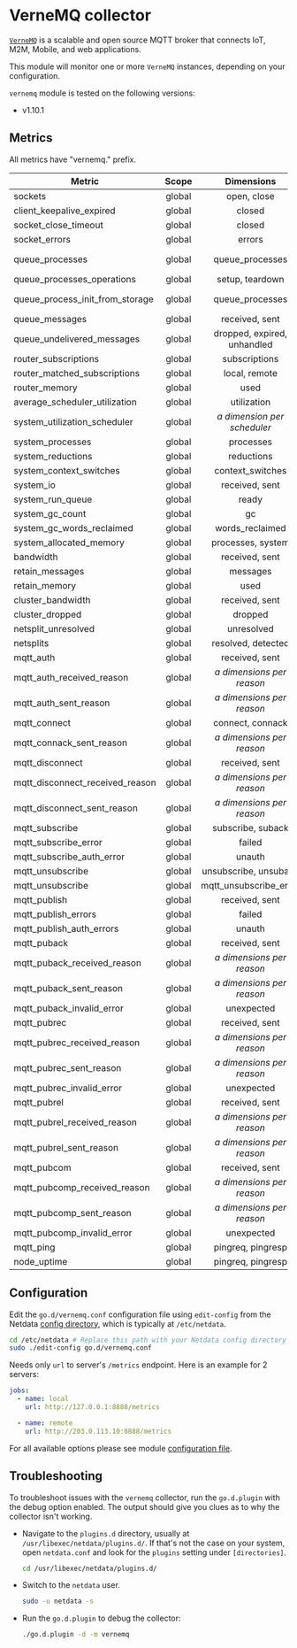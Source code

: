 <!--
title: "VerneMQ monitoring with Netdata"
description: "Monitor the health and performance of VerneMQ MQTT brokers with zero configuration, per-second metric granularity, and interactive visualizations."
custom_edit_url: "https://github.com/netdata/go.d.plugin/edit/master/modules/vernemq/README.md"
sidebar_label: "VerneMQ"
learn_status: "Published"
learn_topic_type: "References"
learn_rel_path: "Integrations/Monitor/Message brokers"
-->

# VerneMQ collector

[`VerneMQ`](https://vernemq.com/) is a scalable and open source MQTT broker that connects IoT, M2M, Mobile, and web
applications.

This module will monitor one or more `VerneMQ` instances, depending on your configuration.

`vernemq` module is tested on the following versions:

- v1.10.1

## Metrics

All metrics have "vernemq." prefix.

| Metric                          | Scope  |            Dimensions            |       Units       |
|---------------------------------|:------:|:--------------------------------:|:-----------------:|
| sockets                         | global |           open, close            |     events/s      |
| client_keepalive_expired        | global |              closed              |     sockets/s     |
| socket_close_timeout            | global |              closed              |     sockets/s     |
| socket_errors                   | global |              errors              |     errors/s      |
| queue_processes                 | global |         queue_processes          |  queue processes  |
| queue_processes_operations      | global |         setup, teardown          |     events/s      |
| queue_process_init_from_storage | global |         queue_processes          | queue processes/s |
| queue_messages                  | global |          received, sent          |    messages/s     |
| queue_undelivered_messages      | global |   dropped, expired, unhandled    |    messages/s     |
| router_subscriptions            | global |          subscriptions           |   subscriptions   |
| router_matched_subscriptions    | global |          local, remote           |  subscriptions/s  |
| router_memory                   | global |               used               |        KiB        |
| average_scheduler_utilization   | global |           utilization            |    percentage     |
| system_utilization_scheduler    | global | <i>a dimension per scheduler</i> |    percentage     |
| system_processes                | global |            processes             |     processes     |
| system_reductions               | global |            reductions            |       ops/s       |
| system_context_switches         | global |         context_switches         |       ops/s       |
| system_io                       | global |          received, sent          |    kilobits/s     |
| system_run_queue                | global |              ready               |     processes     |
| system_gc_count                 | global |                gc                |       ops/s       |
| system_gc_words_reclaimed       | global |         words_reclaimed          |       ops/s       |
| system_allocated_memory         | global |        processes, system         |        KiB        |
| bandwidth                       | global |          received, sent          |    kilobits/s     |
| retain_messages                 | global |             messages             |     messages      |
| retain_memory                   | global |               used               |        KiB        |
| cluster_bandwidth               | global |          received, sent          |    kilobits/s     |
| cluster_dropped                 | global |             dropped              |    kilobits/s     |
| netsplit_unresolved             | global |            unresolved            |     netsplits     |
| netsplits                       | global |        resolved, detected        |    netsplits/s    |
| mqtt_auth                       | global |          received, sent          |     packets/s     |
| mqtt_auth_received_reason       | global |  <i>a dimensions per reason</i>  |     packets/s     |
| mqtt_auth_sent_reason           | global |  <i>a dimensions per reason</i>  |     packets/s     |
| mqtt_connect                    | global |         connect, connack         |     packets/s     |
| mqtt_connack_sent_reason        | global |  <i>a dimensions per reason</i>  |     packets/s     |
| mqtt_disconnect                 | global |          received, sent          |     packets/s     |
| mqtt_disconnect_received_reason | global |  <i>a dimensions per reason</i>  |     packets/s     |
| mqtt_disconnect_sent_reason     | global |  <i>a dimensions per reason</i>  |     packets/s     |
| mqtt_subscribe                  | global |        subscribe, suback         |     packets/s     |
| mqtt_subscribe_error            | global |              failed              |       ops/s       |
| mqtt_subscribe_auth_error       | global |              unauth              |    attempts/s     |
| mqtt_unsubscribe                | global |      unsubscribe, unsuback       |     packets/s     |
| mqtt_unsubscribe                | global |      mqtt_unsubscribe_error      |       ops/s       |
| mqtt_publish                    | global |          received, sent          |     packets/s     |
| mqtt_publish_errors             | global |              failed              |       ops/s       |
| mqtt_publish_auth_errors        | global |              unauth              |    attempts/s     |
| mqtt_puback                     | global |          received, sent          |     packets/s     |
| mqtt_puback_received_reason     | global |  <i>a dimensions per reason</i>  |     packets/s     |
| mqtt_puback_sent_reason         | global |  <i>a dimensions per reason</i>  |     packets/s     |
| mqtt_puback_invalid_error       | global |            unexpected            |    messages/s     |
| mqtt_pubrec                     | global |          received, sent          |     packets/s     |
| mqtt_pubrec_received_reason     | global |  <i>a dimensions per reason</i>  |     packets/s     |
| mqtt_pubrec_sent_reason         | global |  <i>a dimensions per reason</i>  |     packets/s     |
| mqtt_pubrec_invalid_error       | global |            unexpected            |    messages/s     |
| mqtt_pubrel                     | global |          received, sent          |     packets/s     |
| mqtt_pubrel_received_reason     | global |  <i>a dimensions per reason</i>  |     packets/s     |
| mqtt_pubrel_sent_reason         | global |  <i>a dimensions per reason</i>  |     packets/s     |
| mqtt_pubcom                     | global |          received, sent          |     packets/s     |
| mqtt_pubcomp_received_reason    | global |  <i>a dimensions per reason</i>  |     packets/s     |
| mqtt_pubcomp_sent_reason        | global |  <i>a dimensions per reason</i>  |     packets/s     |
| mqtt_pubcomp_invalid_error      | global |            unexpected            |    messages/s     |
| mqtt_ping                       | global |        pingreq, pingresp         |     packets/s     |
| node_uptime                     | global |        pingreq, pingresp         |     packets/s     |

## Configuration

Edit the `go.d/vernemq.conf` configuration file using `edit-config` from the
Netdata [config directory](https://github.com/netdata/netdata/blob/master/docs/configure/nodes.md), which is typically at `/etc/netdata`.

```bash
cd /etc/netdata # Replace this path with your Netdata config directory
sudo ./edit-config go.d/vernemq.conf
```

Needs only `url` to server's `/metrics` endpoint. Here is an example for 2 servers:

```yaml
jobs:
  - name: local
    url: http://127.0.0.1:8888/metrics

  - name: remote
    url: http://203.0.113.10:8888/metrics
```

For all available options please see
module [configuration file](https://github.com/netdata/go.d.plugin/blob/master/config/go.d/vernemq.conf).

## Troubleshooting

To troubleshoot issues with the `vernemq` collector, run the `go.d.plugin` with the debug option enabled. The output
should give you clues as to why the collector isn't working.

- Navigate to the `plugins.d` directory, usually at `/usr/libexec/netdata/plugins.d/`. If that's not the case on
  your system, open `netdata.conf` and look for the `plugins` setting under `[directories]`.

  ```bash
  cd /usr/libexec/netdata/plugins.d/
  ```

- Switch to the `netdata` user.

  ```bash
  sudo -u netdata -s
  ```

- Run the `go.d.plugin` to debug the collector:

  ```bash
  ./go.d.plugin -d -m vernemq
  ```
